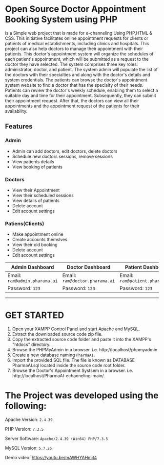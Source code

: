 
# Open Source Doctor Appointment Booking System using PHP

 is a Simple web project that is made for e-channeling Using PHP,HTML & CSS.
This initiative facilitates online appointment requests for clients or patients of medical establishments, including clinics and hospitals. This project can also help doctors to manage their appointment with their patients. This doctor's appointment system will organize the schedules of each patient's appointment, which will be submitted as a request to the doctor they have selected. The system comprises three key roles: administrator, doctor, and patient. The system admin will populate the list of the doctors with their specialties and along with the doctor's details and system credentials. The patients can browse the doctor's appointment system website to find a doctor that has the specialty of their needs. Patients can review the doctor's weekly schedule, enabling them to select a suitable day and time for their appointment. Subsequently, they can submit their appointment request. After that, the doctors can view all their appointments and the appointment request of the patients for their availability.


## Features

### Admin
  
- Admin can add doctors, edit doctors, delete doctors    
- Schedule new doctors sessions, remove sessions   
- View patients details    
- View booking of patients    
    
    
 
 
### Doctors

- View their Appointment
- View their scheduled sessions
- View details of patients
- Delete account    
- Edit account settings
    

    
### Patiens(Clients)
  
  - Make appointment online
  - Create accounts themslves
  - View their old booking
  - Delete account
  - Edit account settings    

    
| Admin Dashboard | Doctor Dashboard | Patient Dashboard |
| -------| -------| -------|
| Email: `ram@admin.pharama.ai` | Email: `ram@doctor.pharama.ai` |   Email: `ram@patient.pharama.ai` | 
| Password: `123` |  Password: `123` |  Password: `123` |


 
  
-----------------------------------------------


# GET STARTED

1. Open your XAMPP Control Panel and start Apache and MySQL.
2. Extract the downloaded source code zip file.
3. Copy the extracted source code folder and paste it into the XAMPP's "htdocs" directory.
4. Browse the PHPMyAdmin in a browser. i.e. http://localhost/phpmyadmin
5. Create a new database naming `PharmaAI`.
6. Import the provided SQL file. The file is known as DATABASE PharmaAI.sql located inside the source code root folder.
7. Browse the Doctor's Appointment Systsem in a browser. i.e. http://localhost/PharmaAI-echanneling-main/.

# The Project was developed using the following:

Apache Version: 	`2.4.39`

PHP Version: 		`7.3.5`

Server Software: 	`Apache/2.4.39 (Win64) PHP/7.3.5`

MySQL Version: 		`5.7.26`

Demo video: https://youtu.be/mAWHYAHmit4



